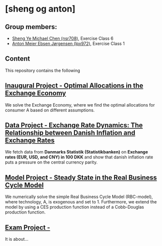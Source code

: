 # \[sheng og anton\]

**Group members:**
---
- [Sheng Ye Michael Chen (nsr708)](https://github.com/nsr708), Exercise Class 6
- [Anton Meier Ebsen Jørgensen (lpx972)](https://github.com/AntonEbsen), Exercise Class 1

## Content
This repository contains the following

**[Inaugural Project - Optimal Allocations in the Exchange Economy](./inauguralproject)**
--- 
We solve the Exchange Economy, where we find the optimal allocations for consumer A based on different assumptions.

**[Data Project - Exchange Rate Dynamics: The Relationship between Danish Inflation and Exchange Rates](./dataproject)** 
---
We fetch data from **Danmarks Statistik (Statistikbanken)** on **Exchange rates (EUR, USD, and CNY) in 100 DKK** and show that danish inflation rate puts a pressure on the central currency parity.

**[Model Project - Steady State in the Real Business Cycle Model](./modelproject)**
---
We numerically solve the simple Real Business Cycle Model (RBC-model), where technology, A, is exogenous and set to 1. Furthermore, we extend the model by using a CES production function instead of a Cobb-Douglas production function.

**[Exam Project - ](./examproject)**
---
It is about...
